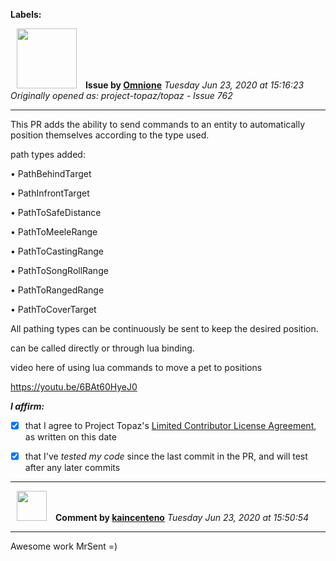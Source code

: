 **Labels:**



<a href="https://github.com/Omnione"><img src="https://avatars2.githubusercontent.com/u/10185476?v=4" width="96" height="96" hspace="10"></img></a> **Issue by [Omnione](https://github.com/Omnione)**
_Tuesday Jun 23, 2020 at 15:16:23_
_Originally opened as: project-topaz/topaz - Issue 762_

----

This PR adds the ability to send commands to an entity to automatically position themselves according to the type used.

path types added:
• PathBehindTarget
• PathInfrontTarget
• PathToSafeDistance
• PathToMeeleRange
• PathToCastingRange
• PathToSongRollRange
• PathToRangedRange
• PathToCoverTarget

All pathing types can be continuously be sent to keep the desired position.

can be called directly or through lua binding.

video here of using lua commands to move a pet to positions
https://youtu.be/6BAt60HyeJ0

<!-- place 'x' mark between square [] brackets to affirm: -->
**_I affirm:_**
- [X] that I agree to Project Topaz's [Limited Contributor License Agreement](http://project-topaz.com/blob/release/CONTRIBUTOR_AGREEMENT.md), as written on this date
- [X] that I've _tested my code_ since the last commit in the PR, and will test after any later commits




----
<a href="https://github.com/kaincenteno"><img src="https://avatars3.githubusercontent.com/u/26943220?v=4" width="48" height="48" hspace="10"></img></a> **Comment by [kaincenteno](https://github.com/kaincenteno)**
_Tuesday Jun 23, 2020 at 15:50:54_

----

Awesome work MrSent =)
